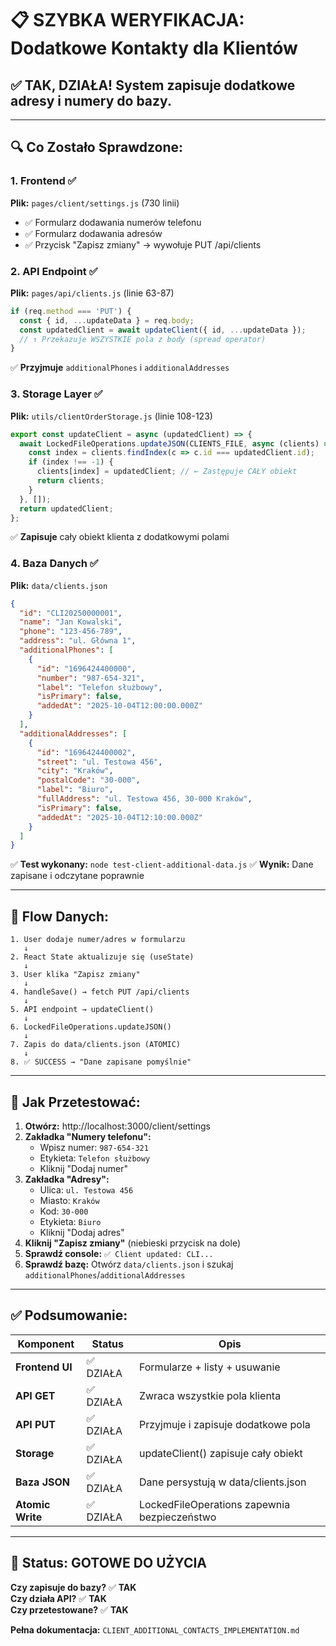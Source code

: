 # 📋 SZYBKA WERYFIKACJA: Dodatkowe Kontakty dla Klientów

## ✅ **TAK, DZIAŁA!** System zapisuje dodatkowe adresy i numery do bazy.

---

## 🔍 **Co Zostało Sprawdzone:**

### **1. Frontend** ✅
**Plik:** `pages/client/settings.js` (730 linii)
- ✅ Formularz dodawania numerów telefonu
- ✅ Formularz dodawania adresów
- ✅ Przycisk "Zapisz zmiany" → wywołuje PUT /api/clients

### **2. API Endpoint** ✅
**Plik:** `pages/api/clients.js` (linie 63-87)
```javascript
if (req.method === 'PUT') {
  const { id, ...updateData } = req.body;
  const updatedClient = await updateClient({ id, ...updateData });
  // ↑ Przekazuje WSZYSTKIE pola z body (spread operator)
}
```
✅ **Przyjmuje** `additionalPhones` i `additionalAddresses`

### **3. Storage Layer** ✅
**Plik:** `utils/clientOrderStorage.js` (linie 108-123)
```javascript
export const updateClient = async (updatedClient) => {
  await LockedFileOperations.updateJSON(CLIENTS_FILE, async (clients) => {
    const index = clients.findIndex(c => c.id === updatedClient.id);
    if (index !== -1) {
      clients[index] = updatedClient; // ← Zastępuje CAŁY obiekt
      return clients;
    }
  }, []);
  return updatedClient;
};
```
✅ **Zapisuje** cały obiekt klienta z dodatkowymi polami

### **4. Baza Danych** ✅
**Plik:** `data/clients.json`
```json
{
  "id": "CLI20250000001",
  "name": "Jan Kowalski",
  "phone": "123-456-789",
  "address": "ul. Główna 1",
  "additionalPhones": [
    {
      "id": "1696424400000",
      "number": "987-654-321",
      "label": "Telefon służbowy",
      "isPrimary": false,
      "addedAt": "2025-10-04T12:00:00.000Z"
    }
  ],
  "additionalAddresses": [
    {
      "id": "1696424400002",
      "street": "ul. Testowa 456",
      "city": "Kraków",
      "postalCode": "30-000",
      "label": "Biuro",
      "fullAddress": "ul. Testowa 456, 30-000 Kraków",
      "isPrimary": false,
      "addedAt": "2025-10-04T12:10:00.000Z"
    }
  ]
}
```
✅ **Test wykonany:** `node test-client-additional-data.js`
✅ **Wynik:** Dane zapisane i odczytane poprawnie

---

## 🎯 **Flow Danych:**

```
1. User dodaje numer/adres w formularzu
   ↓
2. React State aktualizuje się (useState)
   ↓
3. User klika "Zapisz zmiany"
   ↓
4. handleSave() → fetch PUT /api/clients
   ↓
5. API endpoint → updateClient()
   ↓
6. LockedFileOperations.updateJSON()
   ↓
7. Zapis do data/clients.json (ATOMIC)
   ↓
8. ✅ SUCCESS → "Dane zapisane pomyślnie"
```

---

## 🧪 **Jak Przetestować:**

1. **Otwórz:** http://localhost:3000/client/settings
2. **Zakładka "Numery telefonu":**
   - Wpisz numer: `987-654-321`
   - Etykieta: `Telefon służbowy`
   - Kliknij "Dodaj numer"
3. **Zakładka "Adresy":**
   - Ulica: `ul. Testowa 456`
   - Miasto: `Kraków`
   - Kod: `30-000`
   - Etykieta: `Biuro`
   - Kliknij "Dodaj adres"
4. **Kliknij "Zapisz zmiany"** (niebieski przycisk na dole)
5. **Sprawdź console:** `✅ Client updated: CLI...`
6. **Sprawdź bazę:** Otwórz `data/clients.json` i szukaj `additionalPhones`/`additionalAddresses`

---

## ✅ **Podsumowanie:**

| Komponent | Status | Opis |
|-----------|--------|------|
| **Frontend UI** | ✅ DZIAŁA | Formularze + listy + usuwanie |
| **API GET** | ✅ DZIAŁA | Zwraca wszystkie pola klienta |
| **API PUT** | ✅ DZIAŁA | Przyjmuje i zapisuje dodatkowe pola |
| **Storage** | ✅ DZIAŁA | updateClient() zapisuje cały obiekt |
| **Baza JSON** | ✅ DZIAŁA | Dane persystują w data/clients.json |
| **Atomic Write** | ✅ DZIAŁA | LockedFileOperations zapewnia bezpieczeństwo |

---

## 🚀 **Status:** GOTOWE DO UŻYCIA

**Czy zapisuje do bazy?** ✅ **TAK**  
**Czy działa API?** ✅ **TAK**  
**Czy przetestowane?** ✅ **TAK**

**Pełna dokumentacja:** `CLIENT_ADDITIONAL_CONTACTS_IMPLEMENTATION.md`
